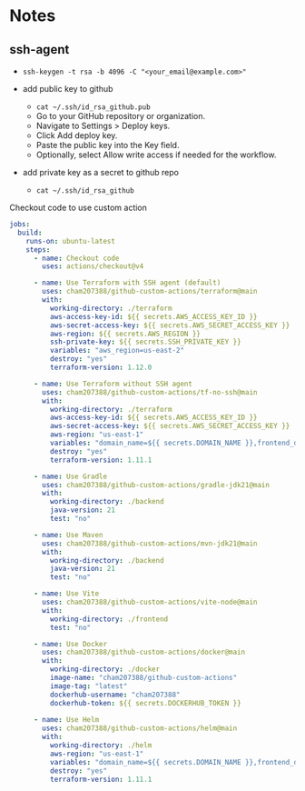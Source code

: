 # Notes

## ssh-agent

- `ssh-keygen -t rsa -b 4096 -C "<your_email@example.com>"`
- add public key to github
  - `cat ~/.ssh/id_rsa_github.pub`
  - Go to your GitHub repository or organization.
  - Navigate to Settings > Deploy keys.
  - Click Add deploy key.
  - Paste the public key into the Key field.
  - Optionally, select Allow write access if needed for the workflow.

- add private key as a secret to github repo
  - `cat ~/.ssh/id_rsa_github`

Checkout code to use custom action

```yaml
jobs:
  build:
    runs-on: ubuntu-latest
    steps:
      - name: Checkout code
        uses: actions/checkout@v4

      - name: Use Terraform with SSH agent (default)
        uses: cham207388/github-custom-actions/terraform@main
        with:
          working-directory: ./terraform
          aws-access-key-id: ${{ secrets.AWS_ACCESS_KEY_ID }}
          aws-secret-access-key: ${{ secrets.AWS_SECRET_ACCESS_KEY }}
          aws-region: ${{ secrets.AWS_REGION }}
          ssh-private-key: ${{ secrets.SSH_PRIVATE_KEY }}
          variables: "aws_region=us-east-2"
          destroy: "yes"
          terraform-version: 1.12.0

      - name: Use Terraform without SSH agent
        uses: cham207388/github-custom-actions/tf-no-ssh@main
        with:
          working-directory: ./terraform
          aws-access-key-id: ${{ secrets.AWS_ACCESS_KEY_ID }}
          aws-secret-access-key: ${{ secrets.AWS_SECRET_ACCESS_KEY }}
          aws-region: "us-east-1"
          variables: "domain_name=${{ secrets.DOMAIN_NAME }},frontend_domain_name=course.${{ secrets.DOMAIN_NAME }},api_domain_name=api.${{ secrets.DOMAIN_NAME }}"      
          destroy: "yes"
          terraform-version: 1.11.1

      - name: Use Gradle
        uses: cham207388/github-custom-actions/gradle-jdk21@main
        with:
          working-directory: ./backend
          java-version: 21
          test: "no"

      - name: Use Maven
        uses: cham207388/github-custom-actions/mvn-jdk21@main
        with:
          working-directory: ./backend
          java-version: 21
          test: "no"

      - name: Use Vite
        uses: cham207388/github-custom-actions/vite-node@main
        with:
          working-directory: ./frontend
          test: "no"

      - name: Use Docker
        uses: cham207388/github-custom-actions/docker@main
        with:
          working-directory: ./docker
          image-name: "cham207388/github-custom-actions"
          image-tag: "latest"
          dockerhub-username: "cham207388"
          dockerhub-token: ${{ secrets.DOCKERHUB_TOKEN }}
          
      - name: Use Helm
        uses: cham207388/github-custom-actions/helm@main
        with:
          working-directory: ./helm
          aws-region: "us-east-1"
          variables: "domain_name=${{ secrets.DOMAIN_NAME }},frontend_domain_name=course.${{ secrets.DOMAIN_NAME }},api_domain_name=api.${{ secrets.DOMAIN_NAME }}"
          destroy: "yes"
          terraform-version: 1.11.1
```